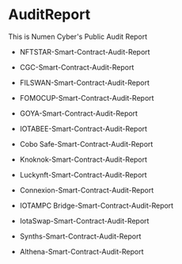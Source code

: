# AuditReport
This is Numen Cyber's Public Audit Report

- NFTSTAR-Smart-Contract-Audit-Report 

- CGC-Smart-Contract-Audit-Report 

- FILSWAN-Smart-Contract-Audit-Report

- FOMOCUP-Smart-Contract-Audit-Report

- GOYA-Smart-Contract-Audit-Report 

- IOTABEE-Smart-Contract-Audit-Report

- Cobo Safe-Smart-Contract-Audit-Report

- Knoknok-Smart-Contract-Audit-Report

- Luckynft-Smart-Contract-Audit-Report

- Connexion-Smart-Contract-Audit-Report

- IOTAMPC Bridge-Smart-Contract-Audit-Report

- IotaSwap-Smart-Contract-Audit-Report

- Synths-Smart-Contract-Audit-Report 

- Althena-Smart-Contract-Audit-Report 
